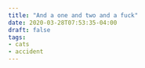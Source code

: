 ```yaml
---
title: "And a one and two and a fuck"
date: 2020-03-28T07:53:35-04:00
draft: false
tags:
- cats
- accident
---
```

